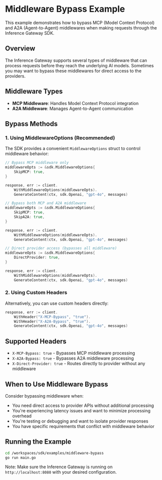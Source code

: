 # Middleware Bypass Example

This example demonstrates how to bypass MCP (Model Context Protocol) and A2A (Agent-to-Agent) middlewares when making requests through the Inference Gateway SDK.

## Overview

The Inference Gateway supports several types of middleware that can process requests before they reach the underlying AI models. Sometimes you may want to bypass these middlewares for direct access to the providers.

## Middleware Types

-   **MCP Middleware**: Handles Model Context Protocol integration
-   **A2A Middleware**: Manages Agent-to-Agent communication

## Bypass Methods

### 1. Using MiddlewareOptions (Recommended)

The SDK provides a convenient `MiddlewareOptions` struct to control middleware behavior:

```go
// Bypass MCP middleware only
middlewareOpts := &sdk.MiddlewareOptions{
    SkipMCP: true,
}

response, err := client.
    WithMiddlewareOptions(middlewareOpts).
    GenerateContent(ctx, sdk.Openai, "gpt-4o", messages)
```

```go
// Bypass both MCP and A2A middleware
middlewareOpts := &sdk.MiddlewareOptions{
    SkipMCP: true,
    SkipA2A: true,
}

response, err := client.
    WithMiddlewareOptions(middlewareOpts).
    GenerateContent(ctx, sdk.Openai, "gpt-4o", messages)
```

```go
// Direct provider access (bypasses all middleware)
middlewareOpts := &sdk.MiddlewareOptions{
    DirectProvider: true,
}

response, err := client.
    WithMiddlewareOptions(middlewareOpts).
    GenerateContent(ctx, sdk.Openai, "gpt-4o", messages)
```

### 2. Using Custom Headers

Alternatively, you can use custom headers directly:

```go
response, err := client.
    WithHeader("X-MCP-Bypass", "true").
    WithHeader("X-A2A-Bypass", "true").
    GenerateContent(ctx, sdk.Openai, "gpt-4o", messages)
```

## Supported Headers

-   `X-MCP-Bypass: true` - Bypasses MCP middleware processing
-   `X-A2A-Bypass: true` - Bypasses A2A middleware processing
-   `X-Direct-Provider: true` - Routes directly to provider without any middleware

## When to Use Middleware Bypass

Consider bypassing middleware when:

-   You need direct access to provider APIs without additional processing
-   You're experiencing latency issues and want to minimize processing overhead
-   You're testing or debugging and want to isolate provider responses
-   You have specific requirements that conflict with middleware behavior

## Running the Example

```bash
cd /workspaces/sdk/examples/middleware-bypass
go run main.go
```

Note: Make sure the Inference Gateway is running on `http://localhost:8080` with your desired configuration.
